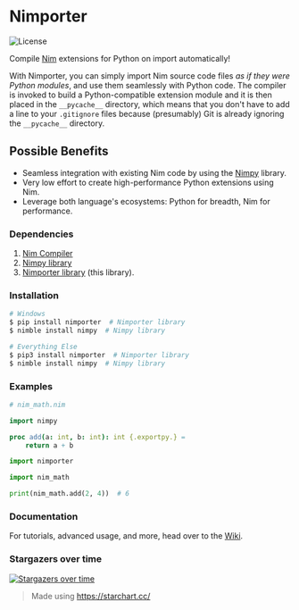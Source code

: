 # Nimporter

![License](https://img.shields.io/github/license/Pebaz/Nimporter)

Compile [Nim](<https://nim-lang.org/>) extensions for Python on import automatically!

With Nimporter, you can simply import Nim source code files *as if they
were Python modules*, and use them seamlessly with Python code. The compiler is
invoked to build a Python-compatible extension module and it is then placed in
the `__pycache__` directory, which means that you don't have to add a line to
your `.gitignore` files because (presumably) Git is already ignoring the
`__pycache__` directory.

## Possible Benefits

 * Seamless integration with existing Nim code by using the
   [Nimpy](https://github.com/yglukhov/nimpy) library.
 * Very low effort to create high-performance Python extensions using Nim.
 * Leverage both language's ecosystems: Python for breadth, Nim for performance.

### Dependencies

 1. [Nim Compiler](<https://nim-lang.org/install.html>)
 2. [Nimpy library](https://github.com/yglukhov/nimpy)
 3. [Nimporter library](https://github.com/Pebaz/nimporter) (this library).

### Installation

```bash
# Windows
$ pip install nimporter  # Nimporter library
$ nimble install nimpy  # Nimpy library

# Everything Else
$ pip3 install nimporter  # Nimporter library
$ nimble install nimpy  # Nimpy library
```

### Examples

```nim
# nim_math.nim

import nimpy

proc add(a: int, b: int): int {.exportpy.} =
    return a + b
```

```python
import nimporter

import nim_math

print(nim_math.add(2, 4))  # 6
```

### Documentation

For tutorials, advanced usage, and more, head over to the [Wiki](<https://github.com/Pebaz/nimporter/wiki>).

### Stargazers over time

[![Stargazers over time](https://starchart.cc/Pebaz/nimporter.svg)](https://starchart.cc/Pebaz/nimporter)

> Made using <https://starchart.cc/>
